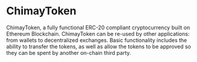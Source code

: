 # ChimayToken
ChimayToken, a fully functional ERC-20 compliant cryptocurrency built on Ethereum Blockchain. ChimayToken can be re-used by other applications: from wallets to decentralized exchanges. Basic functionality includes the ability to transfer the tokens, as well as allow the tokens to be approved so they can be spent by another on-chain third party.
